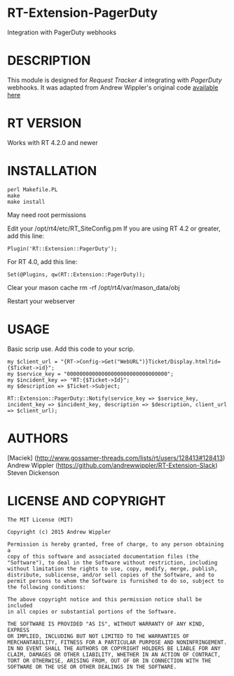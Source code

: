 # RT-Extension-PagerDuty
Integration with PagerDuty webhooks

# DESCRIPTION
This module is designed for *Request Tracker 4* integrating with *PagerDuty* webhooks. It was adapted from Andrew Wippler's original code [available here](https://github.com/andrewwippler/RT-Extension-Slack)


# RT VERSION
Works with RT 4.2.0 and newer

# INSTALLATION
    perl Makefile.PL
    make
    make install

May need root permissions

Edit your /opt/rt4/etc/RT_SiteConfig.pm
If you are using RT 4.2 or greater, add this line:

	Plugin('RT::Extension::PagerDuty');

For RT 4.0, add this line:

	Set(@Plugins, qw(RT::Extension::PagerDuty));

Clear your mason cache
		rm -rf /opt/rt4/var/mason_data/obj

Restart your webserver

# USAGE

Basic scrip use. Add this code to your scrip.

```
my $client_url = "{RT->Config->Get("WebURL")}Ticket/Display.html?id={$Ticket->id}";
my $service_key = "00000000000000000000000000000000";
my $incident_key => "RT:{$Ticket->Id}";
my $description => $Ticket->Subject;

RT::Extension::PagerDuty::Notify(service_key => $service_key, incident_key => $incident_key, description => $description, client_url => $client_url);
```


# AUTHORS
[Maciek] (http://www.gossamer-threads.com/lists/rt/users/128413#128413)  
Andrew Wippler (https://github.com/andrewwippler/RT-Extension-Slack)
Steven Dickenson


# LICENSE AND COPYRIGHT
    The MIT License (MIT)

    Copyright (c) 2015 Andrew Wippler

    Permission is hereby granted, free of charge, to any person obtaining a
    copy of this software and associated documentation files (the
    "Software"), to deal in the Software without restriction, including
    without limitation the rights to use, copy, modify, merge, publish,
    distribute, sublicense, and/or sell copies of the Software, and to
    permit persons to whom the Software is furnished to do so, subject to
    the following conditions:

    The above copyright notice and this permission notice shall be included
    in all copies or substantial portions of the Software.

    THE SOFTWARE IS PROVIDED "AS IS", WITHOUT WARRANTY OF ANY KIND, EXPRESS
    OR IMPLIED, INCLUDING BUT NOT LIMITED TO THE WARRANTIES OF
    MERCHANTABILITY, FITNESS FOR A PARTICULAR PURPOSE AND NONINFRINGEMENT.
    IN NO EVENT SHALL THE AUTHORS OR COPYRIGHT HOLDERS BE LIABLE FOR ANY
    CLAIM, DAMAGES OR OTHER LIABILITY, WHETHER IN AN ACTION OF CONTRACT,
    TORT OR OTHERWISE, ARISING FROM, OUT OF OR IN CONNECTION WITH THE
    SOFTWARE OR THE USE OR OTHER DEALINGS IN THE SOFTWARE.
